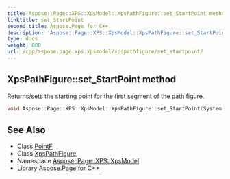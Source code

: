 ```yaml
---
title: Aspose::Page::XPS::XpsModel::XpsPathFigure::set_StartPoint method
linktitle: set_StartPoint
second_title: Aspose.Page for C++
description: 'Aspose::Page::XPS::XpsModel::XpsPathFigure::set_StartPoint method. Returns/sets the starting point for the first segment of the path figure in C++.'
type: docs
weight: 800
url: /cpp/aspose.page.xps.xpsmodel/xpspathfigure/set_startpoint/
---
```

## XpsPathFigure::set_StartPoint method


Returns/sets the starting point for the first segment of the path figure.

```cpp
void Aspose::Page::XPS::XpsModel::XpsPathFigure::set_StartPoint(System::Drawing::PointF value)
```

## See Also

* Class [PointF](../../../system.drawing/pointf/)
* Class [XpsPathFigure](../)
* Namespace [Aspose::Page::XPS::XpsModel](../../)
* Library [Aspose.Page for C++](../../../)
